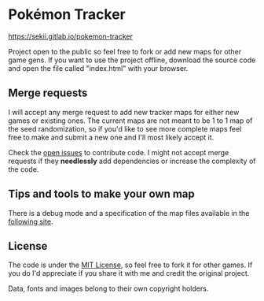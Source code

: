 # Pokémon Tracker
https://sekii.gitlab.io/pokemon-tracker

Project open to the public so feel free to fork or add new maps for other game gens. If you want to use the project offline, download the source code and open the file called "index.html" with your browser.

## Merge requests
I will accept any merge request to add new tracker maps for either new games or existing ones. The current maps are not meant to be 1 to 1 map of the seed randomization, so if you'd like to see more complete maps feel free to make and submit a new one and I'll most likely accept it.

Check the [open issues](https://gitlab.com/Sekii/pokemon-tracker/-/issues) to contribute code. I might not accept merge requests if they **needlessly** add dependencies or increase the complexity of the code.

## Tips and tools to make your own map
There is a debug mode and a specification of the map files available in the [following site](readme/make-your-own-map.md).

## License
The code is under the [MIT License](code/LICENSE.txt), so feel free to fork it for other games. If you do I'd appreciate if you share it with me and credit the original project.

Data, fonts and images belong to their own copyright holders.